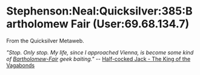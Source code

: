 
# Stephenson:Neal:Quicksilver:385:Bartholomew Fair (User:69.68.134.7)

From the Quicksilver Metaweb.

*"Stop. Only stop. My life, since I approached Vienna, is become some kind of [Bartholomew-Fair](/talk-stephenson-neal-quicksilver-385-bartholomew-fair-user-69-68-134-7) geek baiting."* -- [Half-cocked Jack - The King of the Vagabonds](/jack-shaftoe)
